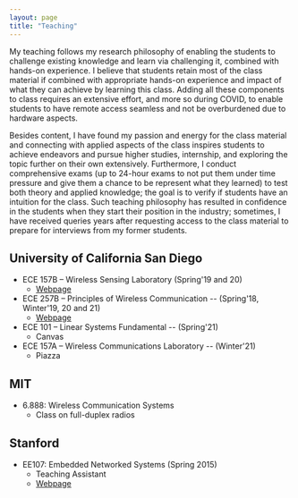 ```yaml
---
layout: page
title: "Teaching"
---
```


My teaching follows my research philosophy of enabling the students to challenge existing knowledge and learn via challenging it, combined with hands-on experience. I believe that students retain most of the class material if combined with appropriate hands-on experience and impact of what they can achieve by learning this class. Adding all these components to class requires an extensive effort, and more so during COVID, to enable students to have remote access seamless and not be overburdened due to hardware aspects. 

Besides content, I have found my passion and energy for the class material and connecting with applied aspects of the class inspires students to achieve endeavors and pursue higher studies, internship, and exploring the topic further on their own extensively. Furthermore, I conduct comprehensive exams (up to 24-hour exams to not put them under time pressure and give them a chance to be represent what they learned) to test both theory and applied knowledge; the goal is to verify if students have an intuition for the class. Such teaching philosophy has resulted in confidence in the students when they start their position in the industry; sometimes, I have received queries years after requesting access to the class material to prepare for interviews from my former students. 



## University of California San Diego

- ECE 157B – Wireless Sensing Laboratory  (Spring'19 and 20)
    + [Webpage](https://web.eng.ucsd.edu/~dineshb/ECE157B)
- ECE 257B – Principles of Wireless Communication -- (Spring'18, Winter'19, 20 and 21) 
    + [Webpage](https://web.eng.ucsd.edu/~dineshb/ECE257B)
- ECE 101 – Linear Systems Fundamental -- (Spring'21) 
    + Canvas 
- ECE 157A – Wireless Communications Laboratory -- (Winter'21)
    + Piazza 


## MIT
- 6.888: Wireless Communication Systems
    +  Class on full-duplex radios

## Stanford
- EE107: Embedded Networked Systems (Spring 2015)
    + Teaching Assistant 
    - [Webpage](https://web.stanford.edu/class/ee107/)
